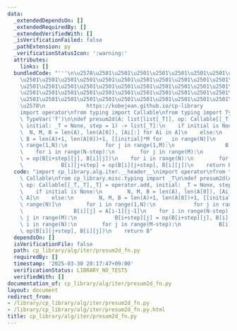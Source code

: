 ```yaml
---
data:
  _extendedDependsOn: []
  _extendedRequiredBy: []
  _extendedVerifiedWith: []
  _isVerificationFailed: false
  _pathExtension: py
  _verificationStatusIcon: ':warning:'
  attributes:
    links: []
  bundledCode: "'''\n\u257A\u2501\u2501\u2501\u2501\u2501\u2501\u2501\u2501\u2501\u2501\
    \u2501\u2501\u2501\u2501\u2501\u2501\u2501\u2501\u2501\u2501\u2501\u2501\u2501\
    \u2501\u2501\u2501\u2501\u2501\u2501\u2501\u2501\u2501\u2501\u2501\u2501\u2501\
    \u2501\u2501\u2501\u2501\u2501\u2501\u2501\u2501\u2501\u2501\u2501\u2501\u2501\
    \u2501\u2501\u2501\u2501\u2501\u2501\u2501\u2501\u2501\u2501\u2501\u2501\u2501\
    \u2578\n             https://kobejean.github.io/cp-library               \n'''\n\
    import operator\nfrom typing import Callable\nfrom typing import TypeVar\n_T =\
    \ TypeVar('T')\n\ndef presum2d(A: list[list[_T]], op: Callable[[_T,_T],_T] = operator.add,\
    \ initial: _T = None, step = 1) -> list[_T]:\n    if initial is None:\n      \
    \  N, M, B = len(A), len(A[0]), [Ai[:] for Ai in A]\n    else:\n        N, M,\
    \ B = len(A)+1, len(A[0])+1, [[initial]*M for _ in range(N)]\n        for i in\
    \ range(1,N):\n            for j in range(1,M):\n                B[i][j] = A[i-1][j-1]\n\
    \    for i in range(N-step):\n        for j in range(M):\n            B[i+step][j]\
    \ = op(B[i+step][j], B[i][j])\n    for i in range(N):\n        for j in range(M-step):\n\
    \            B[i][j+step] = op(B[i][j+step], B[i][j])\n    return B\n"
  code: "import cp_library.alg.iter.__header__\nimport operator\nfrom typing import\
    \ Callable\nfrom cp_library.misc.typing import _T\n\ndef presum2d(A: list[list[_T]],\
    \ op: Callable[[_T,_T],_T] = operator.add, initial: _T = None, step = 1) -> list[_T]:\n\
    \    if initial is None:\n        N, M, B = len(A), len(A[0]), [Ai[:] for Ai in\
    \ A]\n    else:\n        N, M, B = len(A)+1, len(A[0])+1, [[initial]*M for _ in\
    \ range(N)]\n        for i in range(1,N):\n            for j in range(1,M):\n\
    \                B[i][j] = A[i-1][j-1]\n    for i in range(N-step):\n        for\
    \ j in range(M):\n            B[i+step][j] = op(B[i+step][j], B[i][j])\n    for\
    \ i in range(N):\n        for j in range(M-step):\n            B[i][j+step] =\
    \ op(B[i][j+step], B[i][j])\n    return B"
  dependsOn: []
  isVerificationFile: false
  path: cp_library/alg/iter/presum2d_fn.py
  requiredBy: []
  timestamp: '2025-03-30 20:17:47+09:00'
  verificationStatus: LIBRARY_NO_TESTS
  verifiedWith: []
documentation_of: cp_library/alg/iter/presum2d_fn.py
layout: document
redirect_from:
- /library/cp_library/alg/iter/presum2d_fn.py
- /library/cp_library/alg/iter/presum2d_fn.py.html
title: cp_library/alg/iter/presum2d_fn.py
---
```

